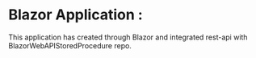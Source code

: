 # Blazor Application :

This application has created through Blazor and integrated rest-api with BlazorWebAPIStoredProcedure repo.

